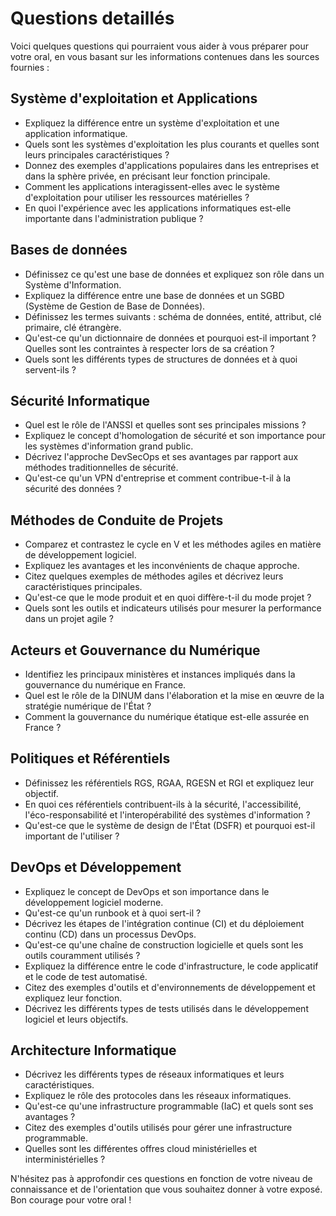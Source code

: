 # Questions detaillés

Voici quelques questions qui pourraient vous aider à vous préparer pour votre oral, en vous basant sur les informations contenues dans les sources fournies :

## Système d'exploitation et Applications

* Expliquez la différence entre un système d'exploitation et une application informatique.
* Quels sont les systèmes d'exploitation les plus courants et quelles sont leurs principales caractéristiques ?
* Donnez des exemples d'applications populaires dans les entreprises et dans la sphère privée, en précisant leur fonction principale.
* Comment les applications interagissent-elles avec le système d'exploitation pour utiliser les ressources matérielles ?
* En quoi l'expérience avec les applications informatiques est-elle importante dans l'administration publique ?

## Bases de données

* Définissez ce qu'est une base de données et expliquez son rôle dans un Système d'Information.
* Expliquez la différence entre une base de données et un SGBD (Système de Gestion de Base de Données).
* Définissez les termes suivants : schéma de données, entité, attribut, clé primaire, clé étrangère.
* Qu'est-ce qu'un dictionnaire de données et pourquoi est-il important ? Quelles sont les contraintes à respecter lors de sa création ?
* Quels sont les différents types de structures de données et à quoi servent-ils ?

## Sécurité Informatique

* Quel est le rôle de l'ANSSI et quelles sont ses principales missions ?
* Expliquez le concept d'homologation de sécurité et son importance pour les systèmes d'information grand public.
* Décrivez l'approche DevSecOps et ses avantages par rapport aux méthodes traditionnelles de sécurité.
* Qu'est-ce qu'un VPN d'entreprise et comment contribue-t-il à la sécurité des données ?

## Méthodes de Conduite de Projets

* Comparez et contrastez le cycle en V et les méthodes agiles en matière de développement logiciel.
* Expliquez les avantages et les inconvénients de chaque approche.
* Citez quelques exemples de méthodes agiles et décrivez leurs caractéristiques principales.
* Qu'est-ce que le mode produit et en quoi diffère-t-il du mode projet ?
* Quels sont les outils et indicateurs utilisés pour mesurer la performance dans un projet agile ?

## Acteurs et Gouvernance du Numérique

* Identifiez les principaux ministères et instances impliqués dans la gouvernance du numérique en France.
* Quel est le rôle de la DINUM dans l'élaboration et la mise en œuvre de la stratégie numérique de l'État ?
* Comment la gouvernance du numérique étatique est-elle assurée en France ?

## Politiques et Référentiels

* Définissez les référentiels RGS, RGAA, RGESN et RGI et expliquez leur objectif.
* En quoi ces référentiels contribuent-ils à la sécurité, l'accessibilité, l'éco-responsabilité et l'interopérabilité des systèmes d'information ?
* Qu'est-ce que le système de design de l'État (DSFR) et pourquoi est-il important de l'utiliser ?

## DevOps et Développement

* Expliquez le concept de DevOps et son importance dans le développement logiciel moderne.
* Qu'est-ce qu'un runbook et à quoi sert-il ?
* Décrivez les étapes de l'intégration continue (CI) et du déploiement continu (CD) dans un processus DevOps.
* Qu'est-ce qu'une chaîne de construction logicielle et quels sont les outils couramment utilisés ?
* Expliquez la différence entre le code d'infrastructure, le code applicatif et le code de test automatisé.
* Citez des exemples d'outils et d'environnements de développement et expliquez leur fonction.
* Décrivez les différents types de tests utilisés dans le développement logiciel et leurs objectifs.

## Architecture Informatique

* Décrivez les différents types de réseaux informatiques et leurs caractéristiques.
* Expliquez le rôle des protocoles dans les réseaux informatiques.
* Qu'est-ce qu'une infrastructure programmable (IaC) et quels sont ses avantages ?
* Citez des exemples d'outils utilisés pour gérer une infrastructure programmable.
* Quelles sont les différentes offres cloud ministérielles et interministérielles ?

N'hésitez pas à approfondir ces questions en fonction de votre niveau de connaissance et de l'orientation que vous souhaitez donner à votre exposé. Bon courage pour votre oral !

